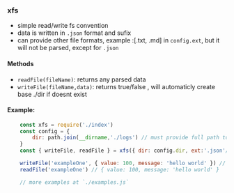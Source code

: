 ### xfs
- simple read/write fs convention
- data is written in `.json` format and sufix
- can provide other file formats, example :[.txt, .md] in `config.ext`, but it will not be parsed, except for `.json`

#### Methods
- `readFile(fileName)`: returns any parsed data
- `writeFile(fileName,data)`: returns true/false , will automaticly create base ./dir if doesnt exist

#### Example:
```js
    const xfs = require('./index')
    const config = {
        dir: path.join(__dirname,'./logs') // must provide full path to base dir, best put it to your root config.js file.
    }
    const { writeFile, readFile } = xfs({ dir: config.dir, ext:'.json'/* << default*/ })

    writeFile('exampleOne', { value: 100, message: 'hello world' }) // true if successful 
    readFile('exampleOne') // { value: 100, message: 'hello world' }

    // more examples at `./examples.js`
```